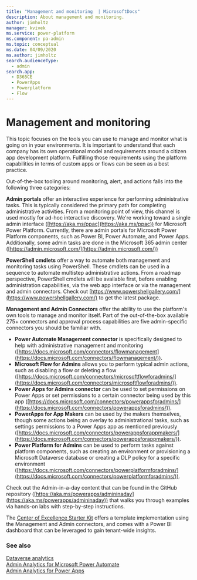 ```yaml
---
title: "Management and monitoring  | MicrosoftDocs"
description: About management and monitoring.
author: jimholtz
manager: kvivek
ms.service: power-platform
ms.component: pa-admin
ms.topic: conceptual
ms.date: 04/09/2020
ms.author: jimholtz
search.audienceType: 
  - admin
search.app:
  - D365CE
  - PowerApps
  - Powerplatform
  - Flow
---
```

# Management and monitoring

This topic focuses on the tools you can use to manage and monitor what is going on in your environments. It is important to understand that each company has its own operational model and requirements around a citizen app development platform. Fulfilling those requirements using the platform capabilities in terms of custom apps or flows can be seen as a best practice.

Out-of-the-box tooling around monitoring, alert, and actions falls into the following three categories:

**Admin portals** offer an interactive experience for performing administrative tasks. This is typically considered the primary path for completing administrative activities. From a monitoring point of view, this channel is used mostly for ad-hoc interactive discovery. We're working toward a single admin interface ([https://aka.ms/ppac](https://aka.ms/ppac)) for Microsoft Power Platform. Currently, there are admin portals for Microsoft Power Platform components, such as Power BI, Power Automate, and Power Apps. Additionally, some admin tasks are done in the Microsoft 365 admin center ([https://admin.microsoft.com/](https://admin.microsoft.com/))

**PowerShell cmdlets** offer a way to automate both management and monitoring tasks using PowerShell. These cmdlets can be used in a sequence to automate multistep administrative actions. From a roadmap perspective, PowerShell cmdlets will be available first, before enabling administration capabilities, via the web app interface or via the management and admin connectors. Check out [https://www.powershellgallery.com/](https://www.powershellgallery.com/) to get the latest package.

**Management and Admin Connectors** offer the ability to use the platform's own tools to manage and monitor itself. Part of the out-of-the-box available 275+ connectors and approval process capabilities are five admin-specific connectors you should be familiar with.

- **Power Automate Management connector** is specifically designed to help with administrative management and monitoring ([https://docs.microsoft.com/connectors/flowmanagement](https://docs.microsoft.com/connectors/flowmanagement/)).
- **Microsoft Flow for Admins** allows you to perform typical admin actions, such as disabling a flow or deleting a flow ([https://docs.microsoft.com/connectors/microsoftflowforadmins/](https://docs.microsoft.com/connectors/microsoftflowforadmins/)).
- **Power Apps for Admins connector** can be used to set permissions on Power Apps or set permissions to a certain connector being used by this app ([https://docs.microsoft.com/connectors/powerappsforadmins/](https://docs.microsoft.com/connectors/powerappsforadmins/)).
- **PowerApps for App Makers** can be used by the makers themselves, though some actions being an overlay to administrational tasks, such as settings permissions to a Power Apps app as mentioned previously ([https://docs.microsoft.com/connectors/powerappsforappmakers/](https://docs.microsoft.com/connectors/powerappsforappmakers/)).
- **Power Platform for Admins** can be used to perform tasks against platform components, such as creating an environment or provisioning a Microsoft Dataverse database or creating a DLP policy for a specific environment ([https://docs.microsoft.com/connectors/powerplatformforadmins/](https://docs.microsoft.com/connectors/powerplatformforadmins/)).

Check out the Admin-in-a-day content that can be found in the GitHub repository ([https://aka.ms/powerapps/admininaday](https://aka.ms/powerapps/admininaday)) that walks you through examples via hands-on labs with step-by-step instructions. 

The [Center of Excellence Starter Kit](../guidance/coe/starter-kit.md) offers a template implementation using the Management and Admin connectors, and comes with a Power BI dashboard that can be leveraged to gain tenant-wide insights.

### See also
[Dataverse analytics](analytics-common-data-service.md)<br />
[Admin Analytics for Microsoft Power Automate](analytics-flow.md)<br />
[Admin Analytics for Power Apps](analytics-powerapps.md)
